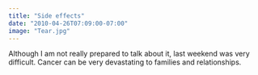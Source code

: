 ```yaml
---
title: "Side effects"
date: "2010-04-26T07:09:00-07:00"
image: "Tear.jpg"
---
```


Although I am not really prepared to talk about it, last weekend was very difficult.
Cancer can be very devastating to families and relationships.